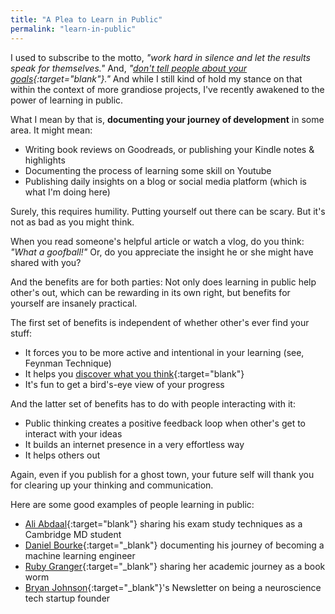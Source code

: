 ```yaml
---
title: "A Plea to Learn in Public"
permalink: "learn-in-public"
---
```


I used to subscribe to the motto, *"work hard in silence and let the results speak for themselves."* And, *"[don't tell people about your goals](/dont-share-your-goals){:target="blank"}."* And while I still kind of hold my stance on that within the context of more grandiose projects, I've recently awakened to the power of learning in public.

What I mean by that is, **documenting your journey of development** in some area. It might mean:

- Writing book reviews on Goodreads, or publishing your Kindle notes & highlights
- Documenting the process of learning some skill on Youtube
- Publishing daily insights on a blog or social media platform (which is what I'm doing here)

Surely, this requires humility. Putting yourself out there can be scary. But it's not as bad as you might think.

When you read someone's helpful article or watch a vlog, do you think: *"What a goofball!"* Or, do you appreciate the insight he or she might have shared with you?

And the benefits are for both parties: Not only does learning in public help other's out, which can be rewarding in its own right, but benefits for yourself are insanely practical.

The first set of benefits is independent of whether other's ever find your stuff:

- It forces you to be more active and intentional in your learning (see, Feynman Technique)
- It helps you [discover what you think](https://broman.blog/know-what-you-believe){:target="blank"}
- It's fun to get a bird's-eye view of your progress

And the latter set of benefits has to do with people interacting with it:

- Public thinking creates a positive feedback loop when other's get to interact with your ideas
- It builds an internet presence in a very effortless way
- It helps others out

Again, even if you publish for a ghost town, your future self will thank you for clearing up your thinking and communication.

Here are some good examples of people learning in public:

- [Ali Abdaal](https://www.youtube.com/watch?v=ukLnPbIffxE){:target="blank"} sharing his exam study techniques as a Cambridge MD student
- [Daniel Bourke](https://www.youtube.com/channel/UCr8O8l5cCX85Oem1d18EezQ){:target="_blank"} documenting his journey of becoming a machine learning engineer
- [Ruby Granger](https://www.youtube.com/channel/UC6a8lp6vaCMhUVXPyynhjUA){:target="_blank"} sharing her academic journey as a book worm
- [Bryan Johnson](https://medium.com/@bryan_johnson){:target="_blank"}'s Newsletter on being a neuroscience tech startup founder
